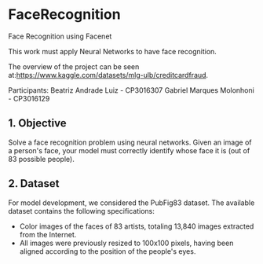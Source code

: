 # FaceRecognition
Face Recognition using Facenet

This work must apply Neural Networks to have face recognition.

The overview of the project can be seen at:https://www.kaggle.com/datasets/mlg-ulb/creditcardfraud.

Participants:
Beatriz Andrade Luiz - CP3016307
Gabriel Marques Molonhoni - CP3016129

## 1. Objective

Solve a face recognition problem using neural networks. Given an image of a person's face, your model must correctly identify whose face it is (out of 83 possible people).

## 2. Dataset
For model development, we considered the PubFig83 dataset. The available dataset contains the following specifications:

* Color images of the faces of 83 artists, totaling 13,840 images extracted from the Internet.
* All images were previously resized to 100x100 pixels, having been aligned according to the position of the people's eyes.
